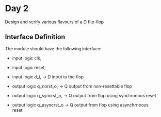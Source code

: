 # Day 2

Design and verify various flavours of a D flip-flop

## Interface Definition
The module should have the following interface:

- input     logic      clk,
- input     logic      reset,

- input     logic      d_i,         -> D input to the flop

- output    logic      q_norst_o,   -> Q output from non-resettable flop
- output    logic      q_syncrst_o, -> Q output from flop using synchronous reset
- output    logic      q_asyncrst_o -> Q output from flop using asynchrnoous reset